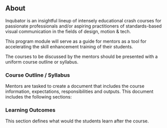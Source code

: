## About

Inqubator is an insightful lineup of intensely educational crash courses for passionate professionals and/or aspiring practitioners of standards-based visual communication in the fields of design, motion & tech.

This program module will serve as a guide for mentors as a tool for accelerating the skill enhancement training of their students.

The courses to be discussed by the mentors should be presented with a uniform course outline or syllabus.

### Course Outline / Syllabus

Mentors are tasked to create a document that includes the course information, expectations, responsibilities and outputs. This document includes the following sections:

### Learning Outcomes

This section defines what would the students learn after the course.
